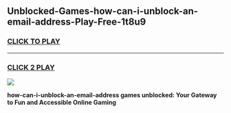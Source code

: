
## Unblocked-Games-how-can-i-unblock-an-email-address-Play-Free-1t8u9
<h3>
<a href="https://premium76.site?title=how-can-i-unblock-an-email-address&ref=20M">CLICK TO PLAY</a></h3>
<hr>

<h3>
<a href="https://premium76.site?title=how-can-i-unblock-an-email-address&ref=20M">CLICK 2 PLAY</a>
  
</h3>

<a href="https://premium76.site?title=how-can-i-unblock-an-email-address&ref=19M"><img src="https://clearcache.store/games.png"></a>


**how-can-i-unblock-an-email-address games unblocked: Your Gateway to Fun and Accessible Online Gaming**
